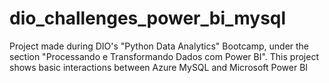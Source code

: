 # dio_challenges_power_bi_mysql
Project made during DIO's "Python Data Analytics" Bootcamp, under the section "Processando e Transformando Dados com Power BI". This project shows basic interactions between Azure MySQL and Microsoft Power BI
